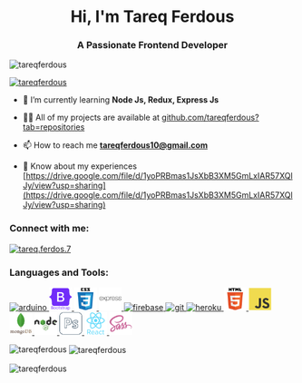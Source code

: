 <h1 align="center">Hi, I'm Tareq Ferdous</h1>
<h3 align="center">A Passionate Frontend Developer</h3>

<p align="left"> <img src="https://komarev.com/ghpvc/?username=tareqferdous&label=Profile%20views&color=0e75b6&style=flat" alt="tareqferdous" /> </p>

<p align="left"> <a href="https://github.com/ryo-ma/github-profile-trophy"><img src="https://github-profile-trophy.vercel.app/?username=tareqferdous" alt="tareqferdous" /></a> </p>

- 🌱 I’m currently learning **Node Js, Redux, Express Js**

- 👨‍💻 All of my projects are available at [github.com/tareqferdous?tab=repositories](github.com/tareqferdous?tab=repositories)

- 📫 How to reach me **tareqferdous10@gmail.com**

- 📄 Know about my experiences [https://drive.google.com/file/d/1yoPRBmas1JsXbB3XM5GmLxIAR57XQlJy/view?usp=sharing](https://drive.google.com/file/d/1yoPRBmas1JsXbB3XM5GmLxIAR57XQlJy/view?usp=sharing)

<h3 align="left">Connect with me:</h3>
<p align="left">
<a href="https://fb.com/tareq.ferdous.7" target="blank"><img align="center" src="https://raw.githubusercontent.com/rahuldkjain/github-profile-readme-generator/neutral-icons/src/images/icons/Social/facebook.svg" alt="tareq.ferdos.7" height="30" width="40" /></a>
</p>

<h3 align="left">Languages and Tools:</h3>
<p align="left"> <a href="https://www.arduino.cc/" target="_blank"> <img src="https://cdn.worldvectorlogo.com/logos/arduino-1.svg" alt="arduino" width="40" height="40"/> </a> <a href="https://getbootstrap.com" target="_blank"> <img src="https://raw.githubusercontent.com/devicons/devicon/master/icons/bootstrap/bootstrap-plain-wordmark.svg" alt="bootstrap" width="40" height="40"/> </a> <a href="https://www.w3schools.com/css/" target="_blank"> <img src="https://raw.githubusercontent.com/devicons/devicon/master/icons/css3/css3-original-wordmark.svg" alt="css3" width="40" height="40"/> </a> <a href="https://expressjs.com" target="_blank"> <img src="https://raw.githubusercontent.com/devicons/devicon/master/icons/express/express-original-wordmark.svg" alt="express" width="40" height="40"/> </a> <a href="https://firebase.google.com/" target="_blank"> <img src="https://www.vectorlogo.zone/logos/firebase/firebase-icon.svg" alt="firebase" width="40" height="40"/> </a> <a href="https://git-scm.com/" target="_blank"> <img src="https://www.vectorlogo.zone/logos/git-scm/git-scm-icon.svg" alt="git" width="40" height="40"/> </a> <a href="https://heroku.com" target="_blank"> <img src="https://www.vectorlogo.zone/logos/heroku/heroku-icon.svg" alt="heroku" width="40" height="40"/> </a> <a href="https://www.w3.org/html/" target="_blank"> <img src="https://raw.githubusercontent.com/devicons/devicon/master/icons/html5/html5-original-wordmark.svg" alt="html5" width="40" height="40"/> </a> <a href="https://developer.mozilla.org/en-US/docs/Web/JavaScript" target="_blank"> <img src="https://raw.githubusercontent.com/devicons/devicon/master/icons/javascript/javascript-original.svg" alt="javascript" width="40" height="40"/> </a> <a href="https://www.mongodb.com/" target="_blank"> <img src="https://raw.githubusercontent.com/devicons/devicon/master/icons/mongodb/mongodb-original-wordmark.svg" alt="mongodb" width="40" height="40"/> </a> <a href="https://nodejs.org" target="_blank"> <img src="https://raw.githubusercontent.com/devicons/devicon/master/icons/nodejs/nodejs-original-wordmark.svg" alt="nodejs" width="40" height="40"/> </a> <a href="https://www.photoshop.com/en" target="_blank"> <img src="https://raw.githubusercontent.com/devicons/devicon/master/icons/photoshop/photoshop-line.svg" alt="photoshop" width="40" height="40"/> </a> <a href="https://reactjs.org/" target="_blank"> <img src="https://raw.githubusercontent.com/devicons/devicon/master/icons/react/react-original-wordmark.svg" alt="react" width="40" height="40"/> </a> <a href="https://sass-lang.com" target="_blank"> <img src="https://raw.githubusercontent.com/devicons/devicon/master/icons/sass/sass-original.svg" alt="sass" width="40" height="40"/> </a> </p>

<p><img align="left" src="https://github-readme-stats.vercel.app/api/top-langs?username=tareqferdous&show_icons=true&locale=en&layout=compact" alt="tareqferdous" /></p>

<p>&nbsp;<img align="center" src="https://github-readme-stats.vercel.app/api?username=tareqferdous&show_icons=true&locale=en" alt="tareqferdous" /></p>

<p><img align="center" src="https://github-readme-streak-stats.herokuapp.com/?user=tareqferdous&" alt="tareqferdous" /></p>
